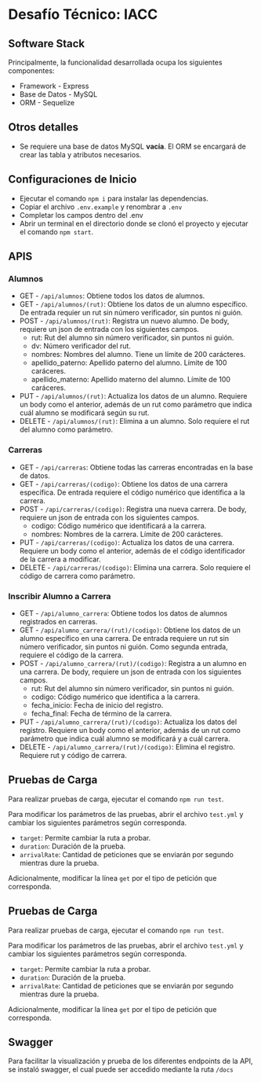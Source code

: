# Desafío Técnico: IACC
## Software Stack

Principalmente, la funcionalidad desarrollada ocupa los siguientes componentes:

* Framework - Express
* Base de Datos - MySQL
* ORM - Sequelize

## Otros detalles

* Se requiere una base de datos MySQL **vacía**. El ORM se encargará de crear las tabla y atributos necesarios.

## Configuraciones de Inicio

* Ejecutar el comando `npm i` para instalar las dependencias.
* Copiar el archivo `.env.example` y renombrar a `.env`
* Completar los campos dentro del .env
* Abrir un terminal en el directorio donde se clonó el proyecto y ejecutar el comando `npm start`.

## APIS

### Alumnos

* GET - `/api/alumnos`: Obtiene todos los datos de alumnos.
* GET - `/api/alumnos/(rut)`: Obtiene los datos de un alumno específico. De entrada requier un rut sin número verificador, sin puntos ni guión.
* POST - `/api/alumnos/(rut)`: Registra un nuevo alumno. De body, requiere un json de entrada con los siguientes campos.
  * rut: Rut del alumno sin número verificador, sin puntos ni guión.
  * dv: Número verificador del rut.
  * nombres: Nombres del alumno. Tiene un límite de 200 carácteres.
  * apellido_paterno: Apellido paterno del alumno. Límite de 100 caráceres.
  * apellido_materno: Apellido materno del alumno. Límite de 100 caráceres.
* PUT - `/api/alumnos/(rut)`: Actualiza los datos de un alumno. Requiere un body como el anterior, además de un rut como parámetro que indica cuál alumno se modificará según su rut.
* DELETE - `/api/alumnos/(rut)`: Elimina a un alumno. Solo requiere el rut del alumno como parámetro.

### Carreras

* GET - `/api/carreras`: Obtiene todas las carreras encontradas en la base de datos.
* GET - `/api/carreras/(codigo)`: Obtiene los datos de una carrera específica. De entrada requiere el código numérico que identifica a la carrera.
* POST - `/api/carreras/(codigo)`: Registra una nueva carrera. De body, requiere un json de entrada con los siguientes campos.
  * codigo: Código numérico que identificará a la carrera.
  * nombres: Nombres de la carrera. Límite de 200 carácteres.
* PUT - `/api/carreras/(codigo)`: Actualiza los datos de una carrera. Requiere un body como el anterior, además de el código identificador de la carrera a modificar.
* DELETE - `/api/carreras/(codigo)`: Elimina una carrera. Solo requiere el código de carrera como parámetro.

### Inscribir Alumno a Carrera

* GET - `/api/alumno_carrera`: Obtiene todos los datos de alumnos registrados en carreras.
* GET - `/api/alumno_carrera/(rut)/(codigo)`: Obtiene los datos de un alumno específico en una carrera. De entrada requiere un rut sin número verificador, sin puntos ni guión. Como segunda entrada, requiere el código de la carrera.
* POST - `/api/alumno_carrera/(rut)/(codigo)`: Registra a un alumno en una carrera. De body, requiere un json de entrada con los siguientes campos.
  * rut: Rut del alumno sin número verificador, sin puntos ni guión.
  * codigo: Código numérico que identifica a la carrera.
  * fecha_inicio: Fecha de inicio del registro.
  * fecha_final: Fecha de término de la carrera.
* PUT - `/api/alumno_carrera/(rut)/(codigo)`: Actualiza los datos del registro. Requiere un body como el anterior, además de un rut como parámetro que indica cuál alumno se modificará y a cuál carrera.
* DELETE - `/api/alumno_carrera/(rut)/(codigo)`: Elimina el registro. Requiere rut y código de carrera.

## Pruebas de Carga

Para realizar pruebas de carga, ejecutar el comando `npm run test`.

Para modificar los parámetros de las pruebas, abrir el archivo `test.yml` y cambiar los siguientes parámetros según corresponda.

* `target`: Permite cambiar la ruta a probar.
* `duration`: Duración de la prueba.
* `arrivalRate`: Cantidad de peticiones que se enviarán por segundo mientras dure la prueba.

Adicionalmente, modificar la línea `get` por el tipo de petición que corresponda.

## Pruebas de Carga

Para realizar pruebas de carga, ejecutar el comando `npm run test`.

Para modificar los parámetros de las pruebas, abrir el archivo `test.yml` y cambiar los siguientes parámetros según corresponda.

* `target`: Permite cambiar la ruta a probar.
* `duration`: Duración de la prueba.
* `arrivalRate`: Cantidad de peticiones que se enviarán por segundo mientras dure la prueba.

Adicionalmente, modificar la línea `get` por el tipo de petición que corresponda.

## Swagger

Para facilitar la visualización y prueba de los diferentes endpoints de la API, se instaló swagger, el cual puede ser accedido mediante la ruta `/docs`
